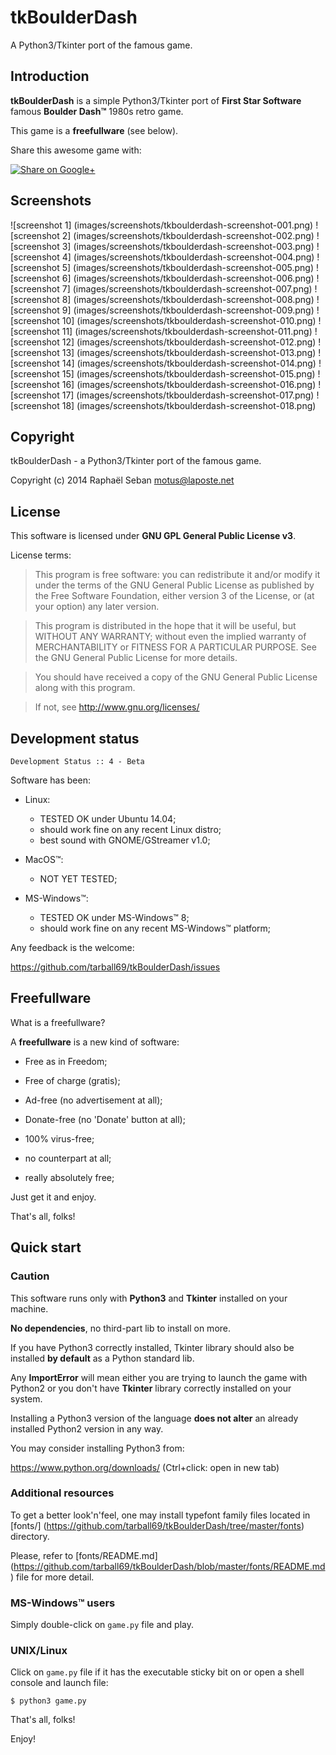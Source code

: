 # tkBoulderDash

A Python3/Tkinter port of the famous game.


## Introduction

**tkBoulderDash** is a simple Python3/Tkinter port of **First Star
Software** famous **Boulder Dash&trade;** 1980s retro game.

This game is a **freefullware** (see below).

Share this awesome game with:

<a href="https://plus.google.com/share?url=https%3A%2F%2Fgithub.com%2Ftarball69%2FtkBoulderDash%2F" onclick="javascript:window.open(this.href, '', 'menubar=no,toolbar=no,resizable=yes,scrollbars=yes,height=600,width=600');return false;" title="Share on Google+" target="_blank"><img src="https://www.gstatic.com/images/icons/gplus-32.png" alt="Share on Google+"/></a>


## Screenshots

![screenshot 1] (images/screenshots/tkboulderdash-screenshot-001.png)
![screenshot 2] (images/screenshots/tkboulderdash-screenshot-002.png)
![screenshot 3] (images/screenshots/tkboulderdash-screenshot-003.png)
![screenshot 4] (images/screenshots/tkboulderdash-screenshot-004.png)
![screenshot 5] (images/screenshots/tkboulderdash-screenshot-005.png)
![screenshot 6] (images/screenshots/tkboulderdash-screenshot-006.png)
![screenshot 7] (images/screenshots/tkboulderdash-screenshot-007.png)
![screenshot 8] (images/screenshots/tkboulderdash-screenshot-008.png)
![screenshot 9] (images/screenshots/tkboulderdash-screenshot-009.png)
![screenshot 10] (images/screenshots/tkboulderdash-screenshot-010.png)
![screenshot 11] (images/screenshots/tkboulderdash-screenshot-011.png)
![screenshot 12] (images/screenshots/tkboulderdash-screenshot-012.png)
![screenshot 13] (images/screenshots/tkboulderdash-screenshot-013.png)
![screenshot 14] (images/screenshots/tkboulderdash-screenshot-014.png)
![screenshot 15] (images/screenshots/tkboulderdash-screenshot-015.png)
![screenshot 16] (images/screenshots/tkboulderdash-screenshot-016.png)
![screenshot 17] (images/screenshots/tkboulderdash-screenshot-017.png)
![screenshot 18] (images/screenshots/tkboulderdash-screenshot-018.png)


## Copyright

tkBoulderDash - a Python3/Tkinter port of the famous game.

Copyright (c) 2014 Raphaël Seban <motus@laposte.net>


## License

This software is licensed under **GNU GPL General Public License v3**.

License terms:

> This program is free software: you can redistribute it and/or
modify it under the terms of the GNU General Public License as
published by the Free Software Foundation, either version 3 of the
License, or (at your option) any later version.

> This program is distributed in the hope that it will be useful,
but WITHOUT ANY WARRANTY; without even the implied warranty of
MERCHANTABILITY or FITNESS FOR A PARTICULAR PURPOSE. See the GNU
General Public License for more details.

> You should have received a copy of the GNU General Public License
along with this program.

> If not, see http://www.gnu.org/licenses/


## Development status

    Development Status :: 4 - Beta

Software has been:

* Linux:

    * TESTED OK under Ubuntu 14.04;
    * should work fine on any recent Linux distro;
    * best sound with GNOME/GStreamer v1.0;

* MacOS&trade;:

    * NOT YET TESTED;

* MS-Windows&trade;:

    * TESTED OK under MS-Windows&trade; 8;
    * should work fine on any recent MS-Windows&trade; platform;

Any feedback is the welcome:

https://github.com/tarball69/tkBoulderDash/issues


## Freefullware

What is a freefullware?

A **freefullware** is a new kind of software:

* Free as in Freedom;

* Free of charge (gratis);

* Ad-free (no advertisement at all);

* Donate-free (no 'Donate' button at all);

* 100% virus-free;

* no counterpart at all;

* really absolutely free;

Just get it and enjoy.

That's all, folks!


## Quick start

### Caution

This software runs only with **Python3** and **Tkinter** installed
on your machine.

**No dependencies**, no third-part lib to install on more.

If you have Python3 correctly installed, Tkinter library should also
be installed **by default** as a Python standard lib.

Any **ImportError** will mean either you are trying to launch the
game with Python2 or you don't have **Tkinter** library correctly
installed on your system.

Installing a Python3 version of the language **does not alter** an
already installed Python2 version in any way.

You may consider installing Python3 from:

https://www.python.org/downloads/ (Ctrl+click: open in new tab)

### Additional resources

To get a better look'n'feel, one may install typefont family files
located in
[fonts/] (https://github.com/tarball69/tkBoulderDash/tree/master/fonts)
directory.

Please, refer to
[fonts/README.md] (https://github.com/tarball69/tkBoulderDash/blob/master/fonts/README.md)
file for more detail.

### MS-Windows&trade; users

Simply double-click on `game.py` file and play.

### UNIX/Linux

Click on `game.py` file if it has the executable sticky bit on or
open a shell console and launch file:

    $ python3 game.py

That's all, folks!

Enjoy!
